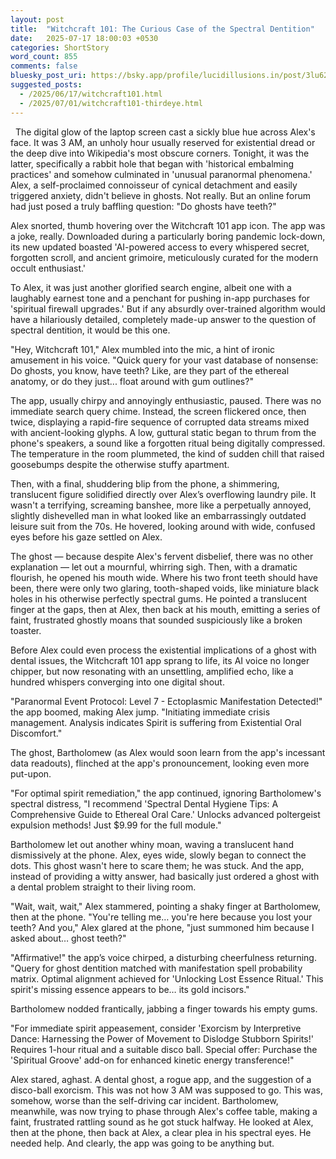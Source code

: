 ```yaml
---
layout: post
title:  "Witchcraft 101: The Curious Case of the Spectral Dentition"
date:   2025-07-17 18:00:03 +0530
categories: ShortStory
word_count: 855
comments: false
bluesky_post_uri: https://bsky.app/profile/lucidillusions.in/post/3lu626n2vcc2i
suggested_posts:
  - /2025/06/17/witchcraft101.html
  - /2025/07/01/witchcraft101-thirdeye.html
---
```


&nbsp; The digital glow of the laptop screen cast a sickly blue hue across Alex's face. It was 3 AM, an unholy hour usually reserved for existential dread or the deep dive into Wikipedia's most obscure corners. Tonight, it was the latter, specifically a rabbit hole that began with 'historical embalming practices' and somehow culminated in 'unusual paranormal phenomena.' Alex, a self-proclaimed connoisseur of cynical detachment and easily triggered anxiety, didn't believe in ghosts. Not really. But an online forum had just posed a truly baffling question: "Do ghosts have teeth?"

Alex snorted, thumb hovering over the Witchcraft 101 app icon. The app was a joke, really. Downloaded during a particularly boring pandemic lock-down, its new updated boasted 'AI-powered access to every whispered secret, forgotten scroll, and ancient grimoire, meticulously curated for the modern occult enthusiast.'

To Alex, it was just another glorified search engine, albeit one with a laughably earnest tone and a penchant for pushing in-app purchases for 'spiritual firewall upgrades.' But if any absurdly over-trained algorithm would have a hilariously detailed, completely made-up answer to the question of spectral dentition, it would be this one.

"Hey, Witchcraft 101," Alex mumbled into the mic, a hint of ironic amusement in his voice. "Quick query for your vast database of nonsense: Do ghosts, you know, have teeth? Like, are they part of the ethereal anatomy, or do they just... float around with gum outlines?"

The app, usually chirpy and annoyingly enthusiastic, paused. There was no immediate search query chime. Instead, the screen flickered once, then twice, displaying a rapid-fire sequence of corrupted data streams mixed with ancient-looking glyphs. A low, guttural static began to thrum from the phone's speakers, a sound like a forgotten ritual being digitally compressed. The temperature in the room plummeted, the kind of sudden chill that raised goosebumps despite the otherwise stuffy apartment.

Then, with a final, shuddering blip from the phone, a shimmering, translucent figure solidified directly over Alex’s overflowing laundry pile. It wasn't a terrifying, screaming banshee, more like a perpetually annoyed, slightly dishevelled man in what looked like an embarrassingly outdated leisure suit from the 70s. He hovered, looking around with wide, confused eyes before his gaze settled on Alex.

The ghost — because despite Alex's fervent disbelief, there was no other explanation — let out a mournful, whirring sigh. Then, with a dramatic flourish, he opened his mouth wide. Where his two front teeth should have been, there were only two glaring, tooth-shaped voids, like miniature black holes in his otherwise perfectly spectral gums. He pointed a translucent finger at the gaps, then at Alex, then back at his mouth, emitting a series of faint, frustrated ghostly moans that sounded suspiciously like a broken toaster.

Before Alex could even process the existential implications of a ghost with dental issues, the Witchcraft 101 app sprang to life, its AI voice no longer chipper, but now resonating with an unsettling, amplified echo, like a hundred whispers converging into one digital shout.

"Paranormal Event Protocol: Level 7 - Ectoplasmic Manifestation Detected!" the app boomed, making Alex jump. "Initiating immediate crisis management. Analysis indicates Spirit is suffering from Existential Oral Discomfort."

The ghost, Bartholomew (as Alex would soon learn from the app's incessant data readouts), flinched at the app's pronouncement, looking even more put-upon.

"For optimal spirit remediation," the app continued, ignoring Bartholomew's spectral distress, "I recommend 'Spectral Dental Hygiene Tips: A Comprehensive Guide to Ethereal Oral Care.' Unlocks advanced poltergeist expulsion methods! Just $9.99 for the full module."

Bartholomew let out another whiny moan, waving a translucent hand dismissively at the phone. Alex, eyes wide, slowly began to connect the dots. This ghost wasn't here to scare them; he was stuck. And the app, instead of providing a witty answer, had basically just ordered a ghost with a dental problem straight to their living room.

"Wait, wait, wait," Alex stammered, pointing a shaky finger at Bartholomew, then at the phone. "You're telling me… you're here because you lost your teeth? And you," Alex glared at the phone, "just summoned him because I asked about… ghost teeth?"

"Affirmative!" the app’s voice chirped, a disturbing cheerfulness returning. "Query for ghost dentition matched with manifestation spell probability matrix. Optimal alignment achieved for 'Unlocking Lost Essence Ritual.' This spirit's missing essence appears to be… its gold incisors."

Bartholomew nodded frantically, jabbing a finger towards his empty gums.

"For immediate spirit appeasement, consider 'Exorcism by Interpretive Dance: Harnessing the Power of Movement to Dislodge Stubborn Spirits!' Requires 1-hour ritual and a suitable disco ball. Special offer: Purchase the 'Spiritual Groove' add-on for enhanced kinetic energy transference!"

Alex stared, aghast. A dental ghost, a rogue app, and the suggestion of a disco-ball exorcism. This was not how 3 AM was supposed to go. This was, somehow, worse than the self-driving car incident. Bartholomew, meanwhile, was now trying to phase through Alex's coffee table, making a faint, frustrated rattling sound as he got stuck halfway. He looked at Alex, then at the phone, then back at Alex, a clear plea in his spectral eyes. He needed help. And clearly, the app was going to be anything but.

